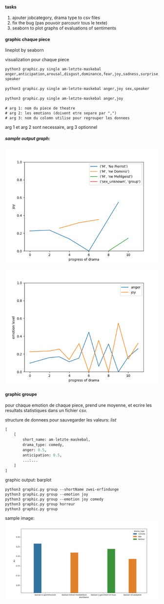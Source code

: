 #### tasks
1. ajouter jobcategory, drama type to csv files
2. fix the bug (pas pouvoir parcourir tous le texte)
3. seaborn to plot graphs of evaluations of sentiments

#### graphic chaque piece

lineplot by seaborn

visualization pour chaque piece

```shell
python3 graphic.py single am-letzte-maskebal anger,anticipation,arousal,disgust,dominance,fear,joy,sadness,surprise,trust,valence speaker

python3 graphic.py single am-letzte-maskebal anger,joy sex,speaker

python3 graphic.py single am-letzte-maskebal anger,joy

# arg 1: nom du piece de theatre
# arg 2: les emotions (doivent etre separe par ",")
# arg 3: nom du colomn utilise pour regrouper les donnees
```
arg 1 et arg 2 sont necessaire, arg 3 optionnel

##### sample output graph:
![sample photo](../ed_analyse_pieces/am-letzte-maskebal/sample.png)

![sample photo 1](../ed_analyse_pieces/am-letzte-maskebal/sample1.png)

#### graphic groupe

pour chaque emotion de chaque piece, prend une moyenne, et ecrire les resultats statistiques dans un fichier csv.

structure de donnees pour sauvegarder les valeurs:
*list*
```python
[
    [
        short_name: am-letzte-maskebal, 
        drama_type: comedy, 
        anger: 0.5, 
        anticipation: 0.5, 
        ...:...
    ]
]
```
graphic output: barplot

```shell
python3 graphic.py group --shortName zwei-erfindunge
python3 graphic.py group --emotion joy
python3 graphic.py group --emotion joy comedy
python3 graphic.py group horreur
python3 graphic.py group 
```
sample image:
![sample image](../ed_analyse_pieces/sample_group.png)
